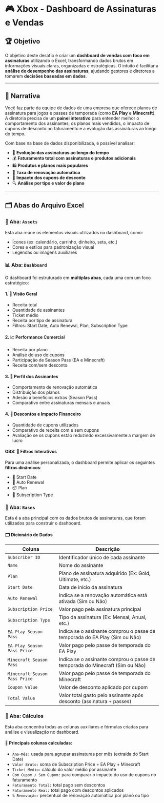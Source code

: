 # 🎮 Xbox - Dashboard de Assinaturas e Vendas

## 🏆 Objetivo  
O objetivo deste desafio é criar um **dashboard de vendas com foco em assinaturas** utilizando o Excel, transformando dados brutos em informações visuais claras, organizadas e estratégicas. O intuito é facilitar a **análise de desempenho das assinaturas**, ajudando gestores e diretores a tomarem **decisões baseadas em dados**.

---

## 📖 Narrativa  
Você faz parte da equipe de dados de uma empresa que oferece planos de assinatura para jogos e passes de temporada (como **EA Play** e **Minecraft**). A diretoria precisa de um **painel interativo** para entender melhor o comportamento dos assinantes, os planos mais vendidos, o impacto de cupons de desconto no faturamento e a evolução das assinaturas ao longo do tempo.

Com base na base de dados disponibilizada, é possível analisar:

- 📅 **Evolução das assinaturas ao longo do tempo**
- 💰 **Faturamento total com assinaturas e produtos adicionais**
- 🛍️ **Produtos e planos mais populares**
- 🔁 **Taxa de renovação automática**
- 🧾 **Impacto dos cupons de desconto**
- 🔍 **Análise por tipo e valor de plano**

---
## 🗂️ Abas do Arquivo Excel

### 📁 Aba: `Assets`
Esta aba reúne os elementos visuais utilizados no dashboard, como:

- Ícones (ex: calendário, carrinho, dinheiro, seta, etc.)
- Cores e estilos para padronização visual
- Legendas ou imagens auxiliares

### 📊 Aba: `Dashboard`

O dashboard foi estruturado em **múltiplas abas**, cada uma com um foco estratégico:

#### 1. **📌 Visão Geral**
- Receita total
- Quantidade de assinantes
- Ticket médio
- Receita por tipo de assinatura
- Filtros: Start Date, Auto Renewal, Plan, Subscription Type

#### 2. **📈 Performance Comercial**
- Receita por plano
- Análise do uso de cupons
- Participação de Season Pass (EA e Minecraft)
- Receita com/sem desconto

#### 3. **👤 Perfil dos Assinantes**
- Comportamento de renovação automática
- Distribuição dos planos
- Adesão a benefícios extras (Season Pass)
- Comparativo entre assinaturas mensais e anuais

#### 4. **💸 Descontos e Impacto Financeiro**
- Quantidade de cupons utilizados
- Comparativo de receita com e sem cupons
- Avaliação se os cupons estão reduzindo excessivamente a margem de lucro

#### OBS: **🔎 Filtros Interativos**

Para uma análise personalizada, o dashboard permite aplicar os seguintes **filtros dinâmicos**:

- 📅 Start Date  
- 🔁 Auto Renewal  
- 📦 Plan  
- 📂 Subscription Type

### 🏦 Aba: `Bases`
Esta é a aba principal com os dados brutos de assinaturas, que foram utilizados para construir o dashboard.

#### 🗂️ Dicionário de Dados

| Coluna                       | Descrição                                                                 |
|-----------------------------|---------------------------------------------------------------------------|
| `Subscriber ID`             | Identificador único de cada assinante                                    |
| `Name`                      | Nome do assinante                                                        |
| `Plan`                      | Plano de assinatura adquirido (Ex: Gold, Ultimate, etc.)                 |
| `Start Date`                | Data de início da assinatura                                             |
| `Auto Renewal`              | Indica se a renovação automática está ativada (Sim ou Não)               |
| `Subscription Price`        | Valor pago pela assinatura principal                                     |
| `Subscription Type`        | Tipo da assinatura (Ex: Mensal, Anual, etc.)                             |
| `EA Play Season Pass`       | Indica se o assinante comprou o passe de temporada do EA Play (Sim ou Não) |
| `EA Play Season Pass Price` | Valor pago pelo passe de temporada do EA Play                            |
| `Minecraft Season Pass`     | Indica se o assinante comprou o passe de temporada do Minecraft (Sim ou Não) |
| `Minecraft Season Pass Price` | Valor pago pelo passe de temporada do Minecraft                        |
| `Coupon Value`              | Valor de desconto aplicado por cupom                                     |
| `Total Value`               | Valor total gasto pelo assinante após desconto (assinatura + passes)     |


### 🧮 Aba: Cálculos
Esta aba concentra todas as colunas auxiliares e fórmulas criadas para análise e visualização no dashboard.

#### 📌 Principais colunas calculadas:

- `Ano-Mês:` usada para agrupar assinaturas por mês (extraída do Start Date)
- `Valor Bruto:` soma de Subscription Price + EA Play + Minecraft
- `Ticket Médio:` cálculo do valor médio por assinante
- `Com Cupom / Sem Cupom:` para comparar o impacto do uso de cupons no faturamento
- `Faturamento Total:` total pago sem descontos
- `Faturamento Real:` total pago com descontos aplicados
- `% Renovação:` percentual de renovação automática por plano ou tipo
